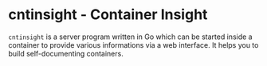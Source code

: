 # cntinsight - Container Insight

`cntinsight` is a server program written in Go which can be started inside a container
to provide various informations via a web interface. It helps you to build
self-documenting containers.

